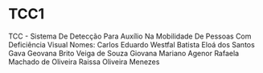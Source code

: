 # TCC1
TCC - Sistema De Detecção Para Auxílio Na Mobilidade De Pessoas Com Deficiência Visual 
Nomes: Carlos Eduardo Westfal Batista
       Eloá dos Santos Gava
       Geovana Brito Veiga de Souza
       Giovana Mariano Agenor
       Rafaela Machado de Oliveira
       Raissa Oliveira Menezes
